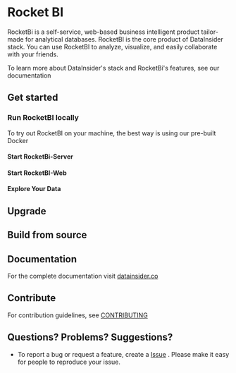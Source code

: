 # Rocket BI

RocketBi is a self-service, web-based business intelligent product tailor-made for analytical databases. RocketBI is the core product of DataInsider stack. 
You can use RocketBI to analyze, visualize, and easily collaborate with your friends. 

To learn more about DataInsider's stack and RocketBi's features, see our documentation


## Get started


### Run RocketBI locally

To try out RocketBI on your machine, the best way is using our pre-built Docker


#### Start RocketBi-Server


#### Start RocketBI-Web


#### Explore Your Data



## Upgrade




## Build from source



## Documentation

For the complete documentation visit [datainsider.co](https://docs.datainsider.co/)



## Contribute

For contribution guidelines, see [CONTRIBUTING](/contributing.md)


## Questions? Problems? Suggestions?

* To report a bug or request a feature, create a
[Issue](https://github.com/datainsider-co/rocket-bi/issues/new) . Please make it easy for people to reproduce your issue. 
